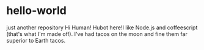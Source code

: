# hello-world
just another repository
Hi Human!
Hubot here!I like Node.js and coffeescript (that's what I'm made of!).
I've had tacos on the moon and fine them far superior to Earth tacos.
